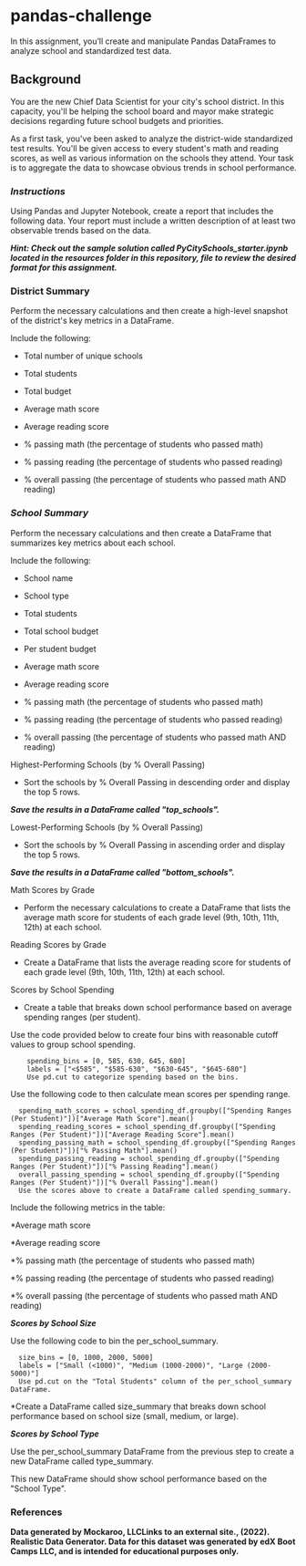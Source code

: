 

# pandas-challenge

In this assignment, you’ll create and manipulate Pandas DataFrames to analyze school and standardized test data.

## **Background**

You are the new Chief Data Scientist for your city's school district. In this capacity, you'll be helping the school board and mayor make strategic decisions regarding future school budgets and priorities.

As a first task, you've been asked to analyze the district-wide standardized test results. You'll be given access to every student's math and reading scores, as well as various information on the schools they attend. Your task is to aggregate the data to showcase obvious trends in school performance.

### ***Instructions***
Using Pandas and Jupyter Notebook, create a report that includes the following data. Your report must include a written description of at least two observable trends based on the data.

***Hint: Check out the sample solution called PyCitySchools_starter.ipynb located in the resources folder in this repository, file to review the desired format for this assignment.***

### District Summary
Perform the necessary calculations and then create a high-level snapshot of the district's key metrics in a DataFrame.

Include the following:

* Total number of unique schools

* Total students

* Total budget

* Average math score

* Average reading score

* % passing math (the percentage of students who passed math)

* % passing reading (the percentage of students who passed reading)

* % overall passing (the percentage of students who passed math AND reading)

### ***School Summary***
Perform the necessary calculations and then create a DataFrame that summarizes key metrics about each school.

Include the following:

* School name

* School type

* Total students

* Total school budget

* Per student budget

* Average math score

* Average reading score

* % passing math (the percentage of students who passed math)

* % passing reading (the percentage of students who passed reading)

* % overall passing (the percentage of students who passed math AND reading)

Highest-Performing Schools (by % Overall Passing)
* Sort the schools by % Overall Passing in descending order and display the top 5 rows.

***Save the results in a DataFrame called "top_schools".***

Lowest-Performing Schools (by % Overall Passing)
* Sort the schools by % Overall Passing in ascending order and display the top 5 rows.

***Save the results in a DataFrame called "bottom_schools".***

Math Scores by Grade
* Perform the necessary calculations to create a DataFrame that lists the average math score for students of each grade level (9th, 10th, 11th, 12th) at each school.

Reading Scores by Grade
* Create a DataFrame that lists the average reading score for students of each grade level (9th, 10th, 11th, 12th) at each school.

Scores by School Spending
* Create a table that breaks down school performance based on average spending ranges (per student).

Use the code provided below to create four bins with reasonable cutoff values to group school spending.

        spending_bins = [0, 585, 630, 645, 680]
        labels = ["<$585", "$585-630", "$630-645", "$645-680"]
        Use pd.cut to categorize spending based on the bins.

Use the following code to then calculate mean scores per spending range.

      spending_math_scores = school_spending_df.groupby(["Spending Ranges (Per Student)"])["Average Math Score"].mean()
      spending_reading_scores = school_spending_df.groupby(["Spending Ranges (Per Student)"])["Average Reading Score"].mean()
      spending_passing_math = school_spending_df.groupby(["Spending Ranges (Per Student)"])["% Passing Math"].mean()
      spending_passing_reading = school_spending_df.groupby(["Spending Ranges (Per Student)"])["% Passing Reading"].mean()
      overall_passing_spending = school_spending_df.groupby(["Spending Ranges (Per Student)"])["% Overall Passing"].mean()
      Use the scores above to create a DataFrame called spending_summary.

Include the following metrics in the table:

*Average math score

*Average reading score

*% passing math (the percentage of students who passed math)

*% passing reading (the percentage of students who passed reading)

*% overall passing (the percentage of students who passed math AND reading)

***Scores by School Size***

Use the following code to bin the per_school_summary.

      size_bins = [0, 1000, 2000, 5000]
      labels = ["Small (<1000)", "Medium (1000-2000)", "Large (2000-5000)"]
      Use pd.cut on the "Total Students" column of the per_school_summary DataFrame.

*Create a DataFrame called size_summary that breaks down school performance based on school size (small, medium, or large).

***Scores by School Type***

Use the per_school_summary DataFrame from the previous step to create a new DataFrame called type_summary.

This new DataFrame should show school performance based on the "School Type".

### References
**Data generated by Mockaroo, LLCLinks to an external site., (2022). Realistic Data Generator. Data for this dataset was generated by edX Boot Camps LLC, and is intended for educational purposes only.**
